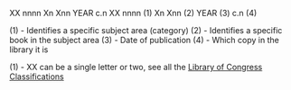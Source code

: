 XX nnnn Xn Xnn YEAR c.n
XX nnnn (1) Xn Xnn (2) YEAR (3) c.n (4)

(1) - Identifies a specific subject area (category)
(2) - Identifies a specific book in the subject area
(3) - Date of publication
(4) - Which copy in the library it is

(1) - XX can be a single letter or two, see all the [Library of Congress Classifications](LCC-Classifications.md)